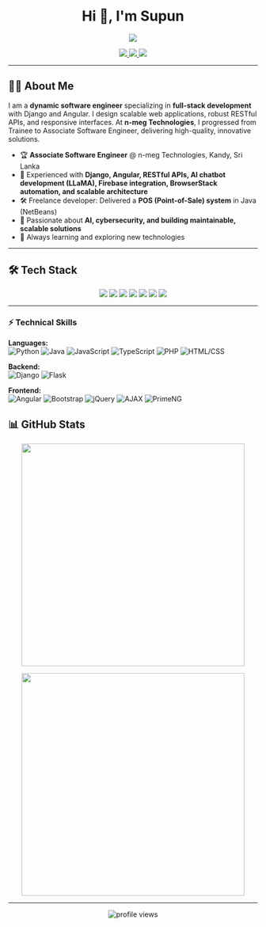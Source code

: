 <!-- Profile Header -->
<h1 align="center">Hi 👋, I'm Supun</h1>
<p align="center">
  <b>
    <img src="https://readme-typing-svg.demolab.com?font=Fira+Code&size=28&duration=3000&pause=500&color=00ff99&center=true&vCenter=true&width=600&lines=Full-Stack+Engineer;Django+%26+Angular+Specialist;AI+%26+ML+Enthusiast" />
  </b>
</p>

<!-- Badges -->
<p align="center">
  <a href="mailto:supunrandeniya16@gmail.com">
    <img src="https://img.shields.io/badge/Email-D14836?style=for-the-badge&logo=gmail&logoColor=white"/>
  </a>
  <a href="https://www.linkedin.com/in/supun-randeniya/">
    <img src="https://img.shields.io/badge/LinkedIn-0A66C2?style=for-the-badge&logo=linkedin&logoColor=white"/>
  </a>
  <a href="https://x.com/SupunRande46157">
    <img src="https://img.shields.io/badge/Twitter-1DA1F2?style=for-the-badge&logo=twitter&logoColor=white"/>
  </a>
</p>

---

## 🧑‍💻 About Me

I am a **dynamic software engineer** specializing in **full-stack development** with Django and Angular. I design scalable web applications, robust RESTful APIs, and responsive interfaces. At **n-meg Technologies**, I progressed from Trainee to Associate Software Engineer, delivering high-quality, innovative solutions.  

- 🏆 **Associate Software Engineer** @ n-meg Technologies, Kandy, Sri Lanka  
- 🚀 Experienced with **Django, Angular, RESTful APIs, AI chatbot development (LLaMA), Firebase integration, BrowserStack automation, and scalable architecture**  
- 🛠️ Freelance developer: Delivered a **POS (Point-of-Sale) system** in Java (NetBeans)  
- 🤖 Passionate about **AI, cybersecurity, and building maintainable, scalable solutions**  
- 🌱 Always learning and exploring new technologies  

---

## 🛠️ Tech Stack

<p align="center">
  <!-- Programming Languages -->
  <img src="https://skillicons.dev/icons?i=js,ts,py,java,php,html,css" />
  <!-- Frontend -->
  <img src="https://skillicons.dev/icons?i=react,angular,bootstrap,jquery" />
  <!-- Backend -->
  <img src="https://skillicons.dev/icons?i=nodejs,express,django,flask" />
  <!-- Databases -->
  <img src="https://skillicons.dev/icons?i=postgresql,mysql,mongodb" />
  <!-- AI/ML & Data -->
  <img src="https://skillicons.dev/icons?i=tensorflow,pytorch" />
  <!-- Cloud & DevOps -->
  <img src="https://skillicons.dev/icons?i=firebase,aws,docker,git" />
  <!-- Tools -->
  <img src="https://skillicons.dev/icons?i=figma,photoshop,autocad" />
</p>

---

### ⚡ Technical Skills

**Languages:**  
![Python](https://img.shields.io/badge/Python-90%25-brightgreen) 
![Java](https://img.shields.io/badge/Java-85%25-brightgreen) 
![JavaScript](https://img.shields.io/badge/JavaScript-80%25-yellowgreen) 
![TypeScript](https://img.shields.io/badge/TypeScript-75%25-yellowgreen) 
![PHP](https://img.shields.io/badge/PHP-60%25-orange) 
![HTML/CSS](https://img.shields.io/badge/HTML/CSS-80%25-yellowgreen)  

**Backend:**  
![Django](https://img.shields.io/badge/Django-90%25-brightgreen) 
![Flask](https://img.shields.io/badge/Flask-70%25-yellowgreen)  

**Frontend:**  
![Angular](https://img.shields.io/badge/Angular-80%25-yellowgreen) 
![Bootstrap](https://img.shields.io/badge/Bootstrap-80%25-yellowgreen) 
![jQuery](https://img.shields.io/badge/jQuery-65%25-orange) 
![AJAX](https://img.shields.io/badge/AJAX-65%25-orange) 
![PrimeNG](https://img.shields.io/badge/PrimeNG-75%25-yellowgreen)

## 📊 GitHub Stats

<p align="center">
  <img src="https://github-profile-summary-cards.vercel.app/api/cards/profile-details?username=Smrandeni&theme=radical" width="450" />
  <!-- <img src="https://github-readme-stats.vercel.app/api/top-langs/?username=Smrandeni&layout=compact&theme=radical" width="380" /> -->
</p>

<p align="center">
  <img src="https://github-readme-streak-stats.herokuapp.com/?user=Smrandeni&theme=radical" width="450"/>
  <!-- <img src="https://github-readme-stats.vercel.app/api?username=Smrandeni&show_icons=true&count_private=true&theme=radical" width="380"/> -->
</p>

---

<!-- Footer -->
<p align="center">
  <img src="https://komarev.com/ghpvc/?username=supunrandeniya&style=flat-square" alt="profile views"/>
</p>
